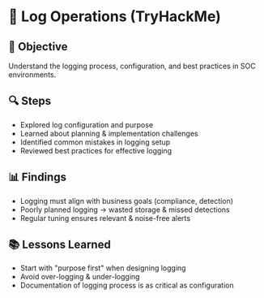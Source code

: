 # 📝 Log Operations (TryHackMe)

## 🎯 Objective
Understand the logging process, configuration, and best practices in SOC environments.

## 🔍 Steps
- Explored log configuration and purpose
- Learned about planning & implementation challenges
- Identified common mistakes in logging setup
- Reviewed best practices for effective logging

## 📊 Findings
- Logging must align with business goals (compliance, detection)
- Poorly planned logging → wasted storage & missed detections
- Regular tuning ensures relevant & noise-free alerts

## 📚 Lessons Learned
- Start with "purpose first" when designing logging
- Avoid over-logging & under-logging
- Documentation of logging process is as critical as configuration


